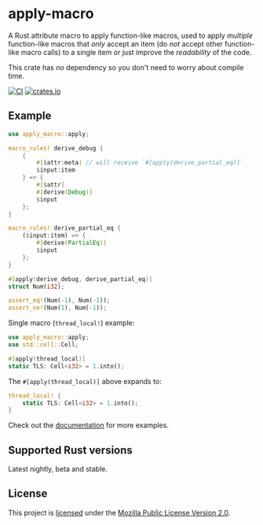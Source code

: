 # apply-macro
A Rust attribute macro to apply function-like macros, used to apply *multiple* function-like macros that *only* accept an item (do *not* accept other function-like macro calls) to a single item or just improve the *readability* of the code.

This crate has *no* dependency so you don't need to worry about compile time.

[![CI](https://github.com/hyd-dev/apply-macro/workflows/CI/badge.svg)](https://github.com/hyd-dev/apply-macro/actions?query=workflow%3ACI)
[![crates.io](https://img.shields.io/crates/v/apply-macro.svg)](https://crates.io/crates/apply-macro)

## Example
```rust
use apply_macro::apply;

macro_rules! derive_debug {
    {
        #[$attr:meta] // will receive `#[apply(derive_partial_eq)]`
        $input:item
    } => {
        #[$attr]
        #[derive(Debug)]
        $input
    };
}

macro_rules! derive_partial_eq {
    ($input:item) => {
        #[derive(PartialEq)]
        $input
    };
}

#[apply(derive_debug, derive_partial_eq)]
struct Num(i32);

assert_eq!(Num(-1), Num(-1));
assert_ne!(Num(1), Num(-1));
```

Single macro (`thread_local!`) example:
```rust
use apply_macro::apply;
use std::cell::Cell;

#[apply(thread_local)]
static TLS: Cell<i32> = 1.into();
```

The `#[apply(thread_local)]` above expands to:
```rust
thread_local! {
    static TLS: Cell<i32> = 1.into();
}
```

Check out the [documentation](https://docs.rs/apply-macro) for more examples.

## Supported Rust versions
Latest nightly, beta and stable.

## License
This project is [licensed](./COPYRIGHT.md) under the [Mozilla Public License Version 2.0](./LICENSE.md).
